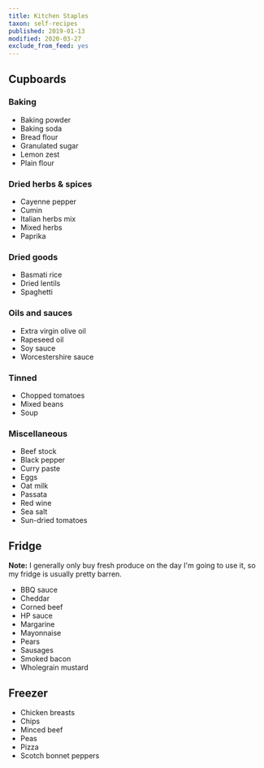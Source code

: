 ```yaml
---
title: Kitchen Staples
taxon: self-recipes
published: 2019-01-13
modified: 2020-03-27
exclude_from_feed: yes
---
```


Cupboards
---------

### Baking

- Baking powder
- Baking soda
- Bread flour
- Granulated sugar
- Lemon zest
- Plain flour

### Dried herbs & spices

- Cayenne pepper
- Cumin
- Italian herbs mix
- Mixed herbs
- Paprika

### Dried goods

- Basmati rice
- Dried lentils
- Spaghetti

### Oils and sauces

- Extra virgin olive oil
- Rapeseed oil
- Soy sauce
- Worcestershire sauce

### Tinned

- Chopped tomatoes
- Mixed beans
- Soup

### Miscellaneous

- Beef stock
- Black pepper
- Curry paste
- Eggs
- Oat milk
- Passata
- Red wine
- Sea salt
- Sun-dried tomatoes


Fridge
------

**Note:** I generally only buy fresh produce on the day I'm going to
use it, so my fridge is usually pretty barren.

- BBQ sauce
- Cheddar
- Corned beef
- HP sauce
- Margarine
- Mayonnaise
- Pears
- Sausages
- Smoked bacon
- Wholegrain mustard


Freezer
-------

- Chicken breasts
- Chips
- Minced beef
- Peas
- Pizza
- Scotch bonnet peppers
